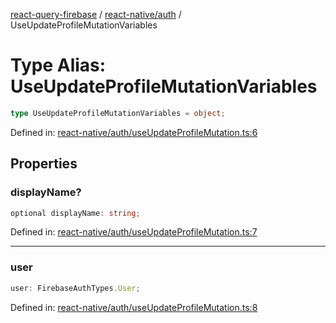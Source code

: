 [react-query-firebase](../../../modules.md) / [react-native/auth](../index.md) / UseUpdateProfileMutationVariables

# Type Alias: UseUpdateProfileMutationVariables

```ts
type UseUpdateProfileMutationVariables = object;
```

Defined in: [react-native/auth/useUpdateProfileMutation.ts:6](https://github.com/vpishuk/react-query-firebase/blob/47ed1ecd8b83d68dd4237e8eb73f6aa6dea2c1fa/react-native/auth/useUpdateProfileMutation.ts#L6)

## Properties

### displayName?

```ts
optional displayName: string;
```

Defined in: [react-native/auth/useUpdateProfileMutation.ts:7](https://github.com/vpishuk/react-query-firebase/blob/47ed1ecd8b83d68dd4237e8eb73f6aa6dea2c1fa/react-native/auth/useUpdateProfileMutation.ts#L7)

***

### user

```ts
user: FirebaseAuthTypes.User;
```

Defined in: [react-native/auth/useUpdateProfileMutation.ts:8](https://github.com/vpishuk/react-query-firebase/blob/47ed1ecd8b83d68dd4237e8eb73f6aa6dea2c1fa/react-native/auth/useUpdateProfileMutation.ts#L8)
